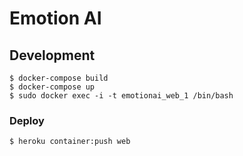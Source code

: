 # Emotion AI

## Development

```
$ docker-compose build
$ docker-compose up
$ sudo docker exec -i -t emotionai_web_1 /bin/bash
```

### Deploy

```
$ heroku container:push web
```


<!-- Build a Docker image -->
<!--  -->
<!-- ``` -->
<!-- docker build -t emotion-ai . -->
<!-- ``` -->
<!--  -->
<!-- Run a Docker container -->
<!--  -->
<!-- ``` -->
<!-- docker run -->
<!-- ``` -->
